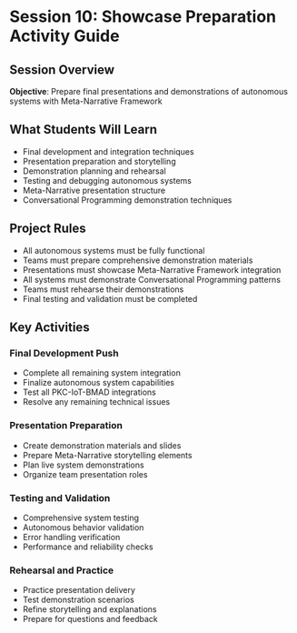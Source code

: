 # Session 10: Showcase Preparation Activity Guide

## **Session Overview**
**Objective**: Prepare final presentations and demonstrations of autonomous systems with Meta-Narrative Framework

## **What Students Will Learn**
- Final development and integration techniques
- Presentation preparation and storytelling
- Demonstration planning and rehearsal
- Testing and debugging autonomous systems
- Meta-Narrative presentation structure
- Conversational Programming demonstration techniques

## **Project Rules**
- All autonomous systems must be fully functional
- Teams must prepare comprehensive demonstration materials
- Presentations must showcase Meta-Narrative Framework integration
- All systems must demonstrate Conversational Programming patterns
- Teams must rehearse their demonstrations
- Final testing and validation must be completed

## **Key Activities**

### **Final Development Push**
- Complete all remaining system integration
- Finalize autonomous system capabilities
- Test all PKC-IoT-BMAD integrations
- Resolve any remaining technical issues

### **Presentation Preparation**
- Create demonstration materials and slides
- Prepare Meta-Narrative storytelling elements
- Plan live system demonstrations
- Organize team presentation roles

### **Testing and Validation**
- Comprehensive system testing
- Autonomous behavior validation
- Error handling verification
- Performance and reliability checks

### **Rehearsal and Practice**
- Practice presentation delivery
- Test demonstration scenarios
- Refine storytelling and explanations
- Prepare for questions and feedback

